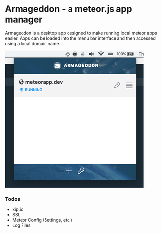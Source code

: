 # Armageddon - a meteor.js app manager

Armageddon is a desktop app designed to make running local meteor apps easier.
Apps can be loaded into the menu bar interface and then accessed using a local domain name.

![Screenshot](server/root/screenshot.png)

### Todos

* xip.io
* SSL
* Meteor Config (Settings, etc.)
* Log Files
